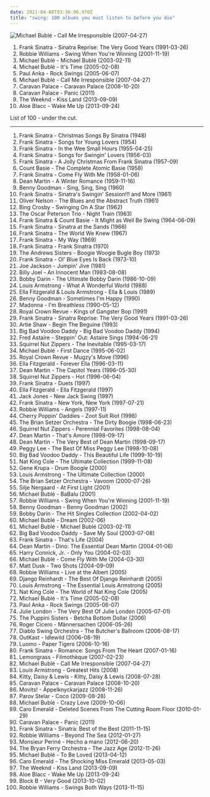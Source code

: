 ```yaml
---
date: 2021-04-08T03:36:06.970Z
title: "swing: 100 albums you must listen to before you die"
---
```

![Michael Bublé - Call Me Irresponsible (2007-04-27)](http://coverartarchive.org/release/e7a8590c-db03-3c39-a509-bd91a1e104d7/4889361026-500.jpg "Michael Bublé - Call Me Irresponsible (2007-04-27)")
<ol class="albums">
<li data-cover="http://coverartarchive.org/release/6dc1cb85-0dab-4993-8fee-93973079f2ae/4423135804-500.jpg" data-tags="frank sinatra" role="button">Frank Sinatra - Sinatra Reprise: The Very Good Years (1991-03-26)</li>
<li data-cover="http://coverartarchive.org/release/1ed0855b-ae5d-4eff-a10c-00b4e18d0b4b/22972644479-500.jpg" data-tags="swing" role="button">Robbie Williams - Swing When You're Winning (2001-11-19)</li>
<li data-cover="http://coverartarchive.org/release/cad9b13c-387b-4ec8-a974-c391b3fff935/3847437318-500.jpg" data-tags="jazz, swing" role="button">Michael Bublé - Michael Bublé (2003-02-11)</li>
<li data-cover="http://coverartarchive.org/release/cb15f5d0-1e03-48bb-b098-06f87e61494d/14300052856-500.jpg" data-tags="jazz" role="button">Michael Bublé - It's Time (2005-02-08)</li>
<li data-cover="https://img.discogs.com/RASg-glnAvDTAFf8pWns_bW2BzM=/fit-in/500x499/filters:strip_icc():format(jpeg):mode_rgb():quality(90)/discogs-images/R-1147083-1288985803.jpeg.jpg" data-tags="swing, covers" role="button">Paul Anka - Rock Swings (2005-06-07)</li>
<li data-cover="http://coverartarchive.org/release/e7a8590c-db03-3c39-a509-bd91a1e104d7/4889361026-500.jpg" data-tags="jazz, swing" role="button">Michael Bublé - Call Me Irresponsible (2007-04-27)</li>
<li data-cover="http://coverartarchive.org/release/b6c0feb9-0ab2-4251-95ea-031beb543bd5/3273909214-500.jpg" data-tags="electro-swing" role="button">Caravan Palace - Caravan Palace (2008-10-20)</li>
<li data-cover="http://coverartarchive.org/release/ab4690ff-068f-4ea3-bdeb-ab1dd9e9a7a2/2264355616-500.jpg" data-tags="electronica, ambient, experimental, vocal jazz, swing, big band, electroswing" role="button">Caravan Palace - Panic (2011)</li>
<li data-cover="http://coverartarchive.org/release/f43909e0-943f-4afa-98d0-497ed2054e1b/5066822902-500.jpg" data-tags="r&b" role="button">The Weeknd - Kiss Land (2013-09-09)</li>
<li data-cover="https://img.discogs.com/EP7SaYBb2f_XMz_KNuo8rYuTytU=/fit-in/600x600/filters:strip_icc():format(jpeg):mode_rgb():quality(90)/discogs-images/R-6428431-1418994290-6330.jpeg.jpg" data-tags="folk, funk, blues, swing, stones throw, single, soul revival, rhythm & blues,  soul,  pop, alternative rhythm & blues" role="button">Aloe Blacc - Wake Me Up (2013-09-24)</li>
</ol>
List of 100 - under the cut.
<!-- more -->

_________________

<ol class="albums">
<li data-cover="http://coverartarchive.org/release/6852857f-c2d6-426c-8910-912a9e956da2/3098412625-500.jpg" data-tags="christmas" role="button">
Frank Sinatra - Christmas Songs By Sinatra (1948)
</li>
<li data-cover="http://coverartarchive.org/release/61ff3a88-47b6-40a0-bb21-13e6e5dec1ee/6121488674-500.jpg" data-tags="swing, vocal jazz, sinatra" role="button">
Frank Sinatra - Songs for Young Lovers (1954)
</li>
<li data-cover="http://coverartarchive.org/release/881f621c-618c-48da-80a8-50380996fe15/18485861293-500.jpg" data-tags="jazz, vocal jazz, 50s" role="button">
Frank Sinatra - In the Wee Small Hours (1955-04-25)
</li>
<li data-cover="http://coverartarchive.org/release/ad745ba9-c885-44d4-ab4f-07e77ac316b1/28699341657-500.jpg" data-tags="swing, jazz" role="button">
Frank Sinatra - Songs for Swingin' Lovers (1956-03)
</li>
<li data-cover="http://coverartarchive.org/release/b20ae32a-7008-49c7-9e30-a0825bc49e0b/13161146770-500.jpg" data-tags="christmas" role="button">
Frank Sinatra - A Jolly Christmas From Frank Sinatra (1957-09)
</li>
<li data-cover="http://coverartarchive.org/release/b5ce6304-bcc8-4ede-b457-47759af3420c/2595490692-500.jpg" data-tags="jazz, big band" role="button">
Count Basie - The Complete Atomic Basie (1958)
</li>
<li data-cover="http://coverartarchive.org/release/afdde414-e8e1-4f3a-a298-567726788aee/18118699899-500.jpg" data-tags="jazz" role="button">
Frank Sinatra - Come Fly With Me (1958-01-06)
</li>
<li data-cover="http://coverartarchive.org/release/c29389bc-e5e5-42b8-ad85-e17229274967/5963192194-500.jpg" data-tags="christmas" role="button">
Dean Martin - A Winter Romance (1959-11-16)
</li>
<li data-cover="https://img.discogs.com/mW96bYRDAyNjKpt3v9SPCOxZIIk=/fit-in/600x572/filters:strip_icc():format(jpeg):mode_rgb():quality(90)/discogs-images/R-5200375-1387277094-4316.jpeg.jpg" data-tags="swing, big band" role="button">
Benny Goodman - Sing, Sing, Sing (1960)
</li>
<li data-cover="http://coverartarchive.org/release/5ba6e31c-4006-4575-a3cf-d69018374375/3281397958-500.jpg" data-tags="jazz, swing" role="button">
Frank Sinatra - Sinatra's Swingin' Session!!! and More (1961)
</li>
<li data-cover="http://coverartarchive.org/release/39d33fdb-d710-33e6-ac98-5d401828cee6/16705596421-500.jpg" data-tags="jazz" role="button">
Oliver Nelson - The Blues and the Abstract Truth (1961)
</li>
<li data-cover="http://coverartarchive.org/release/c4cbf677-b64b-3b86-aa81-503ab08aee9a/28795990063-500.jpg" data-tags="bing crosby" role="button">
Bing Crosby - Swinging On A Star (1962)
</li>
<li data-cover="http://coverartarchive.org/release/61ffc81b-5ff8-492e-bec2-1efc8de357c6/14455314213-500.jpg" data-tags="jazz" role="button">
The Oscar Peterson Trio - Night Train (1963)
</li>
<li data-cover="http://coverartarchive.org/release/e1a2bea2-6215-400c-925b-ddf54cb5bb5f/24108224365-500.jpg" data-tags="vocal jazz, swing" role="button">
Frank Sinatra & Count Basie - It Might as Well Be Swing (1964-06-09)
</li>
<li data-cover="http://coverartarchive.org/release/93bdadd1-6399-483e-aca7-8b1954586cd2/6126086350-500.jpg" data-tags="jazz, big band" role="button">
Frank Sinatra - Sinatra at the Sands (1966)
</li>
<li data-cover="http://coverartarchive.org/release/b8d67da0-99a2-4a87-b306-b540a8bea87f/6121797141-500.jpg" data-tags="jazz, 60s, easy listening, blues, lounge, swing, classic pop, the lizards lounge" role="button">
Frank Sinatra - The World We Knew (1967)
</li>
<li data-cover="https://img.discogs.com/rN6G7sSyAfSsmDfas8_zsOY9YpY=/fit-in/600x600/filters:strip_icc():format(jpeg):mode_rgb():quality(90)/discogs-images/R-3490519-1420332756-6145.jpeg.jpg" data-tags="jazz, swing" role="button">
Frank Sinatra - My Way (1969)
</li>
<li data-cover="http://coverartarchive.org/release/eeca98fd-d391-487c-bf54-c962d57ca070/7203873421-500.jpg" data-tags="swing, sinatra" role="button">
Frank Sinatra - Frank Sinatra (1970)
</li>
<li data-cover="https://img.discogs.com/R5pDgJG1ENfpJQe7XMADhd2BpAI=/fit-in/600x600/filters:strip_icc():format(jpeg):mode_rgb():quality(90)/discogs-images/R-3076347-1314585263.jpeg.jpg" data-tags="swing" role="button">
The Andrews Sisters - Boogie Woogie Bugle Boy (1973)
</li>
<li data-cover="https://img.discogs.com/s3x16GsK41wxy2uK0LrVoeA7-ok=/fit-in/600x596/filters:strip_icc():format(jpeg):mode_rgb():quality(90)/discogs-images/R-6872316-1488770804-6852.jpeg.jpg" data-tags="jazz, easy listening, blues, lounge, swing" role="button">
Frank Sinatra - Ol' Blue Eyes Is Back (1973-10)
</li>
<li data-cover="https://via.placeholder.com/450" data-tags="jazz" role="button">
Joe Jackson - Jumpin' Jive (1981)
</li>
<li data-cover="http://coverartarchive.org/release/bc1be554-7601-3b7e-9cdf-ca98e8e98d0d/9466376999-500.jpg" data-tags="80s, pop, classic rock" role="button">
Billy Joel - An Innocent Man (1983-08-08)
</li>
<li data-cover="https://img.discogs.com/xhxL8u62seqjFwGMhQO-IAA9xDU=/fit-in/600x597/filters:strip_icc():format(jpeg):mode_rgb():quality(90)/discogs-images/R-14918229-1584108958-8915.jpeg.jpg" data-tags="jazz, 60s, swing, 50s, weallgetold, bobs fav" role="button">
Bobby Darin - The Ultimate Bobby Darin (1986-10-09)
</li>
<li data-cover="http://coverartarchive.org/release/7613c3c2-ed6f-44ab-84ba-3240dbabcb7f/19719747104-500.jpg" data-tags="jazz" role="button">
Louis Armstrong - What A Wonderful World (1988)
</li>
<li data-cover="http://coverartarchive.org/release/cd7ae83b-2bca-4d50-9698-0a74922a8464/22519462677-500.jpg" data-tags="jazz" role="button">
Ella Fitzgerald & Louis Armstrong - Ella & Louis (1989)
</li>
<li data-cover="https://img.discogs.com/yWtLu-GTGSWVSSv9CkT7MlckLH4=/fit-in/600x590/filters:strip_icc():format(jpeg):mode_rgb():quality(90)/discogs-images/R-3617460-1337680938-9367.jpeg.jpg" data-tags="swing, jazz" role="button">
Benny Goodman - Sometimes I'm Happy (1990)
</li>
<li data-cover="http://coverartarchive.org/release/df7ea720-4e63-4de8-b6f6-b64a7776098b/15625632616-500.jpg" data-tags="soundtrack, 90s, jazz, pop" role="button">
Madonna - I'm Breathless (1990-05-12)
</li>
<li data-cover="http://coverartarchive.org/release/c7c3109a-8463-4eab-a127-57de303c05f2/16926730476-500.jpg" data-tags="jazz, swing" role="button">
Royal Crown Revue - Kings of Gangster Bop (1991)
</li>
<li data-cover="http://coverartarchive.org/release/6dc1cb85-0dab-4993-8fee-93973079f2ae/4423135804-500.jpg" data-tags="frank sinatra" role="button">
Frank Sinatra - Sinatra Reprise: The Very Good Years (1991-03-26)
</li>
<li data-cover="https://via.placeholder.com/450" data-tags="big band, swing, jazz" role="button">
Artie Shaw - Begin The Beguine (1993)
</li>
<li data-cover="http://coverartarchive.org/release/4518e646-0695-4c85-87cc-36660d7f3e65/9686272893-500.jpg" data-tags="swing" role="button">
Big Bad Voodoo Daddy - Big Bad Voodoo Daddy (1994)
</li>
<li data-cover="http://coverartarchive.org/release/1471ebae-5c08-4dac-998e-3f61b1e4825a/8145405220-500.jpg" data-tags="swing, jazz" role="button">
Fred Astaire - Steppin' Out: Astaire Sings (1994-06-21)
</li>
<li data-cover="http://coverartarchive.org/release/6cde22f9-e946-4e96-beb0-40817ee65a06/5090261425-500.jpg" data-tags="jazz" role="button">
Squirrel Nut Zippers - The Inevitable (1995-03-17)
</li>
<li data-cover="http://coverartarchive.org/release/6c503d31-345a-452c-b25f-0350fe628375/3790054616-500.jpg" data-tags="swing" role="button">
Michael Bublé - First Dance (1995-06-02)
</li>
<li data-cover="http://coverartarchive.org/release/59c6c27b-041b-40b5-a504-dda5f9454d74/7696266373-500.jpg" data-tags="swing" role="button">
Royal Crown Revue - Mugzy's Move (1996)
</li>
<li data-cover="https://img.discogs.com/ZpBi-7Kw6VFYCAf6veK_sBusCS8=/fit-in/600x602/filters:strip_icc():format(jpeg):mode_rgb():quality(90)/discogs-images/R-3239034-1392006847-4936.jpeg.jpg" data-tags="jazz" role="button">
Ella Fitzgerald - Forever Ella (1996-03-11)
</li>
<li data-cover="http://coverartarchive.org/release/eec20a0b-20bb-4dff-941a-807710231119/9407385481-500.jpg" data-tags="swing, merkliste" role="button">
Dean Martin - The Capitol Years (1996-05-30)
</li>
<li data-cover="http://coverartarchive.org/release/70fc4df9-1a86-4357-aac7-0694d4248aed/8413711733-500.jpg" data-tags="swing, jazz" role="button">
Squirrel Nut Zippers - Hot (1996-06-04)
</li>
<li data-cover="http://coverartarchive.org/release/f350a17a-bbc3-4e2e-918a-81b3c9d61614/3115690628-500.jpg" data-tags="jazz, frank sinatra, sinatra, swing" role="button">
Frank Sinatra - Duets (1997)
</li>
<li data-cover="https://via.placeholder.com/450" data-tags="jazz, female vocalists" role="button">
Ella Fitzgerald - Ella Fitzgerald (1997)
</li>
<li data-cover="http://coverartarchive.org/release/87a290cd-dafc-4735-89e0-cf261472a78a/19856128197-500.jpg" data-tags="swing" role="button">
Jack Jones - New Jack Swing (1997)
</li>
<li data-cover="https://img.discogs.com/s3x16GsK41wxy2uK0LrVoeA7-ok=/fit-in/600x596/filters:strip_icc():format(jpeg):mode_rgb():quality(90)/discogs-images/R-6872316-1488770804-6852.jpeg.jpg" data-tags="jazz, swing, big band" role="button">
Frank Sinatra - New York, New York (1997-07-21)
</li>
<li data-cover="https://img.discogs.com/W4khNoo90CadCiLmJK2Ef-xtYZ8=/fit-in/600x604/filters:strip_icc():format(jpeg):mode_rgb():quality(90)/discogs-images/R-1033179-1546903380-6137.jpeg.jpg" data-tags="alternative, robbie williams, indie, rock, british" role="button">
Robbie Williams - Angels (1997-11)
</li>
<li data-cover="http://coverartarchive.org/release/a22441aa-e534-4c96-ae97-06e4a5a97c48/18272869082-500.jpg" data-tags="swing" role="button">
Cherry Poppin' Daddies - Zoot Suit Riot (1998)
</li>
<li data-cover="http://coverartarchive.org/release/1b8fc2e6-14da-40b9-a408-bbc81bc2f5b2/6393758818-500.jpg" data-tags="swing, big band, rockabilly" role="button">
The Brian Setzer Orchestra - The Dirty Boogie (1998-06-23)
</li>
<li data-cover="http://coverartarchive.org/release/e890d096-262f-434b-a4ab-78d673b9cc53/5090250013-500.jpg" data-tags="swing" role="button">
Squirrel Nut Zippers - Perennial Favorites (1998-08-04)
</li>
<li data-cover="https://img.discogs.com/8IVyiYTc8HAKo-ip6awpjg1zk68=/fit-in/600x596/filters:strip_icc():format(jpeg):mode_rgb():quality(90)/discogs-images/R-9315924-1478458143-7728.jpeg.jpg" data-tags="romantic, swing" role="button">
Dean Martin - That's Amore (1998-09-17)
</li>
<li data-cover="https://img.discogs.com/RYGJjW5aog_holMW4SBruATzOMc=/fit-in/600x581/filters:strip_icc():format(jpeg):mode_rgb():quality(90)/discogs-images/R-10060842-1490945249-2173.jpeg.jpg" data-tags="dean martin" role="button">
Dean Martin - The Very Best of Dean Martin (1998-09-17)
</li>
<li data-cover="http://coverartarchive.org/release/83473368-c1e7-457f-876e-0f1661be6a08/21916554438-500.jpg" data-tags="jazz" role="button">
Peggy Lee - The Best Of Miss Peggy Lee (1998-10-08)
</li>
<li data-cover="http://coverartarchive.org/release/a958cfea-aadb-40e8-af16-2084d3b78f23/9686338930-500.jpg" data-tags="swing" role="button">
Big Bad Voodoo Daddy - This Beautiful Life (1999-10-19)
</li>
<li data-cover="https://img.discogs.com/z_0RHE1L0DvIniK-za1Rm_9O9IY=/fit-in/232x231/filters:strip_icc():format(jpeg):mode_rgb():quality(90)/discogs-images/R-1538556-1226937484.jpeg.jpg" data-tags="jazz, nat king cole sings the ultimate love songs" role="button">
Nat King Cole - The Ultimate Collection (1999-11-08)
</li>
<li data-cover="https://img.discogs.com/jmafbg0Zr_ed7B7iSaKXOM0NN3g=/fit-in/600x599/filters:strip_icc():format(jpeg):mode_rgb():quality(90)/discogs-images/R-15112540-1586835437-3756.jpeg.jpg" data-tags="jazz, swing, big band" role="button">
Gene Krupa - Drum Boogie (2000)
</li>
<li data-cover="http://coverartarchive.org/release/e9796589-5a7b-4ffb-8210-83f1bbb4dcb2/6144898009-500.jpg" data-tags="jazz, louis armstrong" role="button">
Louis Armstrong - The Ultimate Collection (2000)
</li>
<li data-cover="http://coverartarchive.org/release/743f9428-5bb2-3f3b-a335-5e9e7d53d387/4810297797-500.jpg" data-tags="swing, rockabilly" role="button">
The Brian Setzer Orchestra - Vavoom (2000-07-26)
</li>
<li data-cover="http://coverartarchive.org/release/419228fc-d6a4-4b24-b6bb-9315d0727abd/6436913950-500.jpg" data-tags="female vocalists, female jazz vocalists, jazz" role="button">
Silje Nergaard - At First Light (2001)
</li>
<li data-cover="http://coverartarchive.org/release/5c5a0ce8-8442-41f6-bf38-254368abbac2/6773807384-500.jpg" data-tags="pop, male vocalists, spiderman theme" role="button">
Michael Bublé - BaBalu (2001)
</li>
<li data-cover="http://coverartarchive.org/release/1ed0855b-ae5d-4eff-a10c-00b4e18d0b4b/22972644479-500.jpg" data-tags="swing" role="button">
Robbie Williams - Swing When You're Winning (2001-11-19)
</li>
<li data-cover="https://img.discogs.com/009-AwvMIP5ETZdP5SVNG5GSS44=/fit-in/600x598/filters:strip_icc():format(jpeg):mode_rgb():quality(90)/discogs-images/R-2212810-1437678589-6416.jpeg.jpg" data-tags="jazz, swing" role="button">
Benny Goodman - Benny Goodman (2002)
</li>
<li data-cover="http://coverartarchive.org/release/be4fbc7c-c37c-390f-adbd-af7d62be7386/7079984404-500.jpg" data-tags="bobby darin" role="button">
Bobby Darin - The Hit Singles Collection (2002-04-02)
</li>
<li data-cover="http://coverartarchive.org/release/05ef2a05-9860-48df-8dbc-a804f9bbd37e/2705026138-500.jpg" data-tags="jazz, pop, indie pop, piano, traditional pop, vocal jazz, romantic, swing, 00s, michael buble" role="button">
Michael Bublé - Dream (2002-06)
</li>
<li data-cover="http://coverartarchive.org/release/cad9b13c-387b-4ec8-a974-c391b3fff935/3847437318-500.jpg" data-tags="jazz, swing" role="button">
Michael Bublé - Michael Bublé (2003-02-11)
</li>
<li data-cover="https://img.discogs.com/0nV40auWyvl0kvBJsu_lBK8NcJU=/fit-in/600x594/filters:strip_icc():format(jpeg):mode_rgb():quality(90)/discogs-images/R-3886878-1348106152-2113.jpeg.jpg" data-tags="swing" role="button">
Big Bad Voodoo Daddy - Save My Soul (2003-07-08)
</li>
<li data-cover="https://img.discogs.com/rN6G7sSyAfSsmDfas8_zsOY9YpY=/fit-in/600x600/filters:strip_icc():format(jpeg):mode_rgb():quality(90)/discogs-images/R-3490519-1420332756-6145.jpeg.jpg" data-tags="vocal jazz, traditional pop music" role="button">
Frank Sinatra - That's Life (2004)
</li>
<li data-cover="http://coverartarchive.org/release/7565f1b4-897b-4f24-a957-55ff8510b842/9711827786-500.jpg" data-tags="jazz, swing, oldies, male vocalists" role="button">
Dean Martin - Dino: The Essential Dean Martin (2004-01-06)
</li>
<li data-cover="https://via.placeholder.com/450" data-tags="jazz vocal, jazz, swing, only you" role="button">
Harry Connick, Jr. - Only You (2004-02-03)
</li>
<li data-cover="http://coverartarchive.org/release/207372c6-3348-4245-a8c7-f0900a005996/4358723661-500.jpg" data-tags="jazz" role="button">
Michael Bublé - Come Fly With Me (2004-03-30)
</li>
<li data-cover="https://via.placeholder.com/450" data-tags="jazz" role="button">
Matt Dusk - Two Shots (2004-09-09)
</li>
<li data-cover="https://img.discogs.com/dlrw84Of-lnsphlKzOFtjYariX8=/fit-in/600x604/filters:strip_icc():format(jpeg):mode_rgb():quality(90)/discogs-images/R-13568052-1556661500-9616.jpeg.jpg" data-tags="swing" role="button">
Robbie Williams - Live at the Albert (2005)
</li>
<li data-cover="https://via.placeholder.com/450" data-tags="jazz, jazz guitar" role="button">
Django Reinhardt - The Best Of Django Reinhardt (2005)
</li>
<li data-cover="http://coverartarchive.org/release/ceeb487f-2b66-42ef-9c7a-8a47048a7ad8/8709363176-500.jpg" data-tags="jazz" role="button">
Louis Armstrong - The Essential Louis Armstrong (2005)
</li>
<li data-cover="https://via.placeholder.com/450" data-tags="oldies, jazz" role="button">
Nat King Cole - The World of Nat King Cole (2005)
</li>
<li data-cover="http://coverartarchive.org/release/cb15f5d0-1e03-48bb-b098-06f87e61494d/14300052856-500.jpg" data-tags="jazz" role="button">
Michael Bublé - It's Time (2005-02-08)
</li>
<li data-cover="https://img.discogs.com/RASg-glnAvDTAFf8pWns_bW2BzM=/fit-in/500x499/filters:strip_icc():format(jpeg):mode_rgb():quality(90)/discogs-images/R-1147083-1288985803.jpeg.jpg" data-tags="swing, covers" role="button">
Paul Anka - Rock Swings (2005-06-07)
</li>
<li data-cover="http://coverartarchive.org/release/caef1012-f6e2-42e4-9841-4e58ede860d9/1995269799-500.jpg" data-tags="jazz" role="button">
Julie London - The Very Best Of Julie London (2005-07-01)
</li>
<li data-cover="https://img.discogs.com/VWYnIDkhYjGHFAaIjaT-nbR2UZs=/fit-in/600x598/filters:strip_icc():format(jpeg):mode_rgb():quality(90)/discogs-images/R-828466-1452123299-2611.jpeg.jpg" data-tags="swing, female vocalists" role="button">
The Puppini Sisters - Betcha Bottom Dollar (2006)
</li>
<li data-cover="http://coverartarchive.org/release/1419feb3-17af-4bb7-b8e2-a7233db9a1ae/28199497322-500.jpg" data-tags="swing, jazz, deutsch" role="button">
Roger Cicero - Männersachen (2006-05-26)
</li>
<li data-cover="http://coverartarchive.org/release/35b41b77-c4f8-3c1f-8041-901565f9f45d/1111418808-500.jpg" data-tags="avant-garde metal, symphonic metal, progressive metal" role="button">
Diablo Swing Orchestra - The Butcher's Ballroom (2006-08-17)
</li>
<li data-cover="http://coverartarchive.org/release/3a589980-607d-466e-b17d-41778d5effc5/2693377789-500.jpg" data-tags="hip-hop" role="button">
OutKast - Idlewild (2006-08-19)
</li>
<li data-cover="http://coverartarchive.org/release/5b42c5ee-0f07-459e-8d2d-ecb27dbb4226/23902135615-500.jpg" data-tags="creamfields andalucia 08" role="button">
Luomo - Paper Tigers (2006-10-16)
</li>
<li data-cover="http://coverartarchive.org/release/1943c7b2-e79e-408b-85c3-3db8aed49d92/6125769126-500.jpg" data-tags="jazz, romantic, swing, golden oldies, mastersinger, vocalistas masculinos" role="button">
Frank Sinatra - Romance: Songs From The Heart (2007-01-16)
</li>
<li data-cover="http://coverartarchive.org/release/0256e435-b6e1-4c49-96e1-2fcf290f361b/21297009882-500.jpg" data-tags="downtempo" role="button">
Lemongrass - Filmothèque (2007-02-23)
</li>
<li data-cover="http://coverartarchive.org/release/e7a8590c-db03-3c39-a509-bd91a1e104d7/4889361026-500.jpg" data-tags="jazz, swing" role="button">
Michael Bublé - Call Me Irresponsible (2007-04-27)
</li>
<li data-cover="http://coverartarchive.org/release/9d7d6b80-d802-41f0-bc81-2127a5a1603a/3089784007-500.jpg" data-tags="jazz" role="button">
Louis Armstrong - Greatest Hits (2008)
</li>
<li data-cover="http://coverartarchive.org/release/6972e801-09c8-4e16-a3ee-6084f6add45f/25924070770-500.jpg" data-tags="rockabilly" role="button">
Kitty, Daisy & Lewis - Kitty, Daisy & Lewis (2008-07-28)
</li>
<li data-cover="http://coverartarchive.org/release/b6c0feb9-0ab2-4251-95ea-031beb543bd5/3273909214-500.jpg" data-tags="electro-swing" role="button">
Caravan Palace - Caravan Palace (2008-10-20)
</li>
<li data-cover="http://coverartarchive.org/release/0af017d6-f48f-44d4-9b55-80efd03b58a6/17604249293-500.jpg" data-tags="hip-hop, jazz, swing" role="button">
Movits! - Äppelknyckarjazz (2008-11-26)
</li>
<li data-cover="http://coverartarchive.org/release/ccdc4bce-779b-4df0-8419-b69cc9a19ba7/8663323607-500.jpg" data-tags="nu jazz, electronic" role="button">
Parov Stelar - Coco (2009-08-28)
</li>
<li data-cover="http://coverartarchive.org/release/6430856a-c1dd-3a18-8733-0c93aec06244/14300032035-500.jpg" data-tags="jazz" role="button">
Michael Bublé - Crazy Love (2009-10-06)
</li>
<li data-cover="https://via.placeholder.com/450" data-tags="jazz" role="button">
Caro Emerald - Deleted Scenes From The Cutting Room Floor (2010-01-29)
</li>
<li data-cover="http://coverartarchive.org/release/ab4690ff-068f-4ea3-bdeb-ab1dd9e9a7a2/2264355616-500.jpg" data-tags="electronica, ambient, experimental, vocal jazz, swing, big band, electroswing" role="button">
Caravan Palace - Panic (2011)
</li>
<li data-cover="http://coverartarchive.org/release/5c80910d-2033-4ac3-bd56-898e9c3e4267/1340461051-500.jpg" data-tags="jazz, swing, compilation, frank sinatra, capitol records, the lizards lounge" role="button">
Frank Sinatra - Sinatra: Best of the Best (2011-11-15)
</li>
<li data-cover="http://coverartarchive.org/release/bc4d5817-e999-4717-86a4-28f8123bc7f8/5223594038-500.jpg" data-tags="easy listening, vocal jazz, romantic, swing, big band, smooth jazz, robbie williams" role="button">
Robbie Williams - Beyond The Sea (2012-01-27)
</li>
<li data-cover="http://coverartarchive.org/release/275bf4c6-2a06-426f-9675-bb870a89fb1f/15838477021-500.jpg" data-tags="female vocalists, swing, colombia, stuff to check out, por conseguir" role="button">
Monsieur Periné - Hecho a mano (2012-06-20)
</li>
<li data-cover="http://coverartarchive.org/release/fc1ed421-a29e-4acb-8a0b-38303805ac78/10309024672-500.jpg" data-tags="jazz, swing" role="button">
The Bryan Ferry Orchestra - The Jazz Age (2012-11-26)
</li>
<li data-cover="http://coverartarchive.org/release/ad584957-841b-43d3-a03c-a5e7b0012c7d/4862063196-500.jpg" data-tags="jazz, swing" role="button">
Michael Bublé - To Be Loved (2013-04-12)
</li>
<li data-cover="https://img.discogs.com/xxsamfcwA6e7PwxoM-6pzajHWXI=/fit-in/600x530/filters:strip_icc():format(jpeg):mode_rgb():quality(90)/discogs-images/R-4821094-1463038000-7156.jpeg.jpg" data-tags="jazz, swing" role="button">
Caro Emerald - The Shocking Miss Emerald (2013-05-03)
</li>
<li data-cover="http://coverartarchive.org/release/f43909e0-943f-4afa-98d0-497ed2054e1b/5066822902-500.jpg" data-tags="r&b" role="button">
The Weeknd - Kiss Land (2013-09-09)
</li>
<li data-cover="https://img.discogs.com/EP7SaYBb2f_XMz_KNuo8rYuTytU=/fit-in/600x600/filters:strip_icc():format(jpeg):mode_rgb():quality(90)/discogs-images/R-6428431-1418994290-6330.jpeg.jpg" data-tags="folk, funk, blues, swing, stones throw, single, soul revival, rhythm & blues,  soul,  pop, alternative rhythm & blues" role="button">
Aloe Blacc - Wake Me Up (2013-09-24)
</li>
<li data-cover="http://coverartarchive.org/release/8f5f3505-8a0e-4653-b5dd-ef53ac89c8d9/12501789877-500.jpg" data-tags="k-pop" role="button">
Block B - Very Good (2013-10-02)
</li>
<li data-cover="http://coverartarchive.org/release/cc891e67-702f-4848-bc77-001ba44a974e/12645590763-500.jpg" data-tags="swing" role="button">
Robbie Williams - Swings Both Ways (2013-11-15)
</li>
</ol>